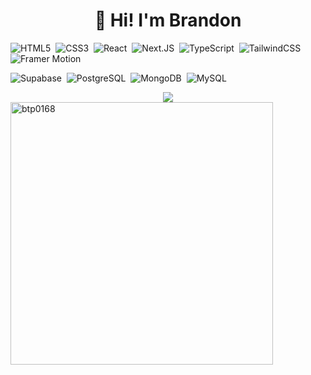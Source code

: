 <h1 align="center">👋 Hi! I'm Brandon</h1>

![HTML5](https://img.shields.io/badge/-HTML5-E34F26?style=for-the-badge&logo=html5&logoColor=white)&nbsp;
![CSS3](https://img.shields.io/badge/-CSS3-1572B6?style=for-the-badge&logo=css3)&nbsp;
![React](https://img.shields.io/badge/-React-%23404d59?style=for-the-badge&logo=react)&nbsp;
![Next.JS](https://img.shields.io/badge/next.js-000000?style=for-the-badge&logo=nextdotjs&logoColor=white)&nbsp;
![TypeScript](https://img.shields.io/badge/-Typescript-3178C6?style=for-the-badge&logo=typescript&logoColor=white)&nbsp;
![TailwindCSS](https://img.shields.io/badge/TailwindCSS-0EA5E9?style=for-the-badge&logo=tailwindcss&logoColor=white)&nbsp;
![Framer Motion](https://img.shields.io/badge/FramerMotion-black?style=for-the-badge&logo=framer&logoColor=white)&nbsp;


![Supabase](https://shields.io/badge/supabase-black?logo=supabase&style=for-the-badge)&nbsp;
![PostgreSQL](https://img.shields.io/badge/PostgreSQL-316192?style=for-the-badge&logo=postgresql&logoColor=white)&nbsp;
![MongoDB](https://img.shields.io/badge/-MongoDB-47A248?style=for-the-badge&logo=mongodb&logoColor=white)&nbsp;
![MySQL](https://img.shields.io/badge/-MySQL-00000F?style=for-the-badge&logo=mysql)&nbsp;

<div align="center">
  <img align="center" class="img" src="https://komarev.com/ghpvc/?username=btp0168&color=brightgreen&label=Profile+Visits" />
</div>

<img src="http://github-readme-streak-stats.herokuapp.com?user=btp0168&theme=radical&hide_border=true" alt="btp0168" width="420"/>
